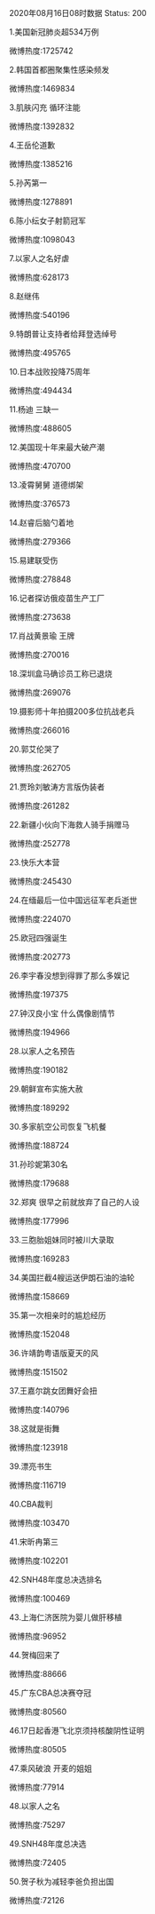 2020年08月16日08时数据
Status: 200

1.美国新冠肺炎超534万例

微博热度:1725742

2.韩国首都圈聚集性感染频发

微博热度:1469834

3.肌肤闪充 循环注能

微博热度:1392832

4.王岳伦道歉

微博热度:1385216

5.孙芮第一

微博热度:1278891

6.陈小纭女子射箭冠军

微博热度:1098043

7.以家人之名好虐

微博热度:628173

8.赵继伟

微博热度:540196

9.特朗普让支持者给拜登选绰号

微博热度:495765

10.日本战败投降75周年

微博热度:494434

11.杨迪 三缺一

微博热度:488605

12.美国现十年来最大破产潮

微博热度:470700

13.凌霄舅舅 道德绑架

微博热度:376573

14.赵睿后脑勺着地

微博热度:279366

15.易建联受伤

微博热度:278848

16.记者探访俄疫苗生产工厂

微博热度:273638

17.肖战黄景瑜 王牌

微博热度:270016

18.深圳盒马确诊员工称已退烧

微博热度:269076

19.摄影师十年拍摄200多位抗战老兵

微博热度:266016

20.郭艾伦哭了

微博热度:262705

21.贾玲刘敏涛方言版伪装者

微博热度:261282

22.新疆小伙向下海救人骑手捐赠马

微博热度:252778

23.快乐大本营

微博热度:245430

24.在缅最后一位中国远征军老兵逝世

微博热度:224070

25.欧冠四强诞生

微博热度:202773

26.李宇春没想到得罪了那么多娱记

微博热度:197375

27.钟汉良小宝 什么偶像剧情节

微博热度:194966

28.以家人之名预告

微博热度:190182

29.朝鲜宣布实施大赦

微博热度:189292

30.多家航空公司恢复飞机餐

微博热度:188724

31.孙珍妮第30名

微博热度:179688

32.郑爽 很早之前就放弃了自己的人设

微博热度:177996

33.三胞胎姐妹同时被川大录取

微博热度:169283

34.美国拦截4艘运送伊朗石油的油轮

微博热度:158669

35.第一次相亲时的尴尬经历

微博热度:152048

36.许靖韵粤语版夏天的风

微博热度:151502

37.王嘉尔跳女团舞好会扭

微博热度:140796

38.这就是街舞

微博热度:123918

39.漂亮书生

微博热度:116719

40.CBA裁判

微博热度:103470

41.宋昕冉第三

微博热度:102201

42.SNH48年度总决选排名

微博热度:100469

43.上海仁济医院为婴儿做肝移植

微博热度:96952

44.贺梅回来了

微博热度:88666

45.广东CBA总决赛夺冠

微博热度:80560

46.17日起香港飞北京须持核酸阴性证明

微博热度:80505

47.乘风破浪 开麦的姐姐

微博热度:77914

48.以家人之名

微博热度:75297

49.SNH48年度总决选

微博热度:72405

50.贺子秋为减轻李爸负担出国

微博热度:72126

